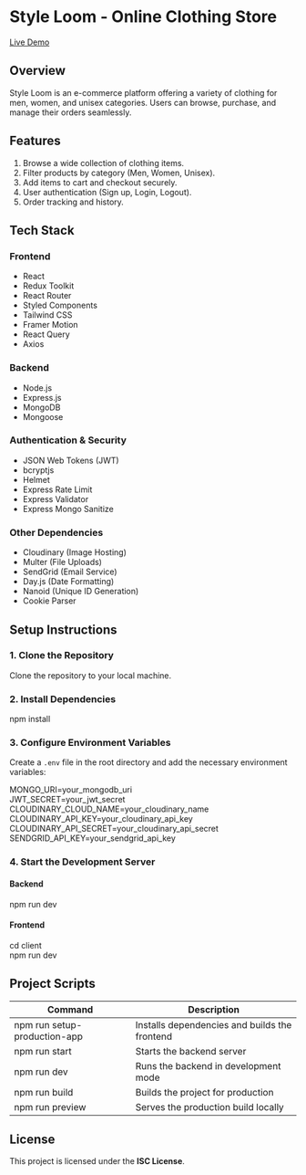 # Style Loom - Online Clothing Store  

[Live Demo](https://style-loom.netlify.app/)  

## Overview  

Style Loom is an e-commerce platform offering a variety of clothing for men, women, and unisex categories. Users can browse, purchase, and manage their orders seamlessly.  

## Features  

1. Browse a wide collection of clothing items.  
2. Filter products by category (Men, Women, Unisex).  
3. Add items to cart and checkout securely.  
4. User authentication (Sign up, Login, Logout).  
5. Order tracking and history.  
<!-- 6. Admin panel for managing products and orders.   -->

## Tech Stack  

### Frontend  
- React  
- Redux Toolkit  
- React Router  
- Styled Components  
- Tailwind CSS  
- Framer Motion  
- React Query  
- Axios  

### Backend  
- Node.js  
- Express.js  
- MongoDB  
- Mongoose  

### Authentication & Security  
- JSON Web Tokens (JWT)  
- bcryptjs  
- Helmet  
- Express Rate Limit  
- Express Validator  
- Express Mongo Sanitize  

### Other Dependencies  
- Cloudinary (Image Hosting)  
- Multer (File Uploads)  
- SendGrid (Email Service)  
- Day.js (Date Formatting)  
- Nanoid (Unique ID Generation)  
- Cookie Parser  

## Setup Instructions  

### 1. Clone the Repository  
Clone the repository to your local machine.  

### 2. Install Dependencies  
npm install  

### 3. Configure Environment Variables  
Create a `.env` file in the root directory and add the necessary environment variables:  

MONGO_URI=your_mongodb_uri  
JWT_SECRET=your_jwt_secret  
CLOUDINARY_CLOUD_NAME=your_cloudinary_name  
CLOUDINARY_API_KEY=your_cloudinary_api_key  
CLOUDINARY_API_SECRET=your_cloudinary_api_secret  
SENDGRID_API_KEY=your_sendgrid_api_key  

### 4. Start the Development Server  

#### Backend  
npm run dev  

#### Frontend  
cd client  
npm run dev  

## Project Scripts  

| Command | Description |  
|---------|-------------|  
| npm run setup-production-app | Installs dependencies and builds the frontend |  
| npm run start | Starts the backend server |  
| npm run dev | Runs the backend in development mode |  
| npm run build | Builds the project for production |  
| npm run preview | Serves the production build locally |  

## License  

This project is licensed under the **ISC License**.  
